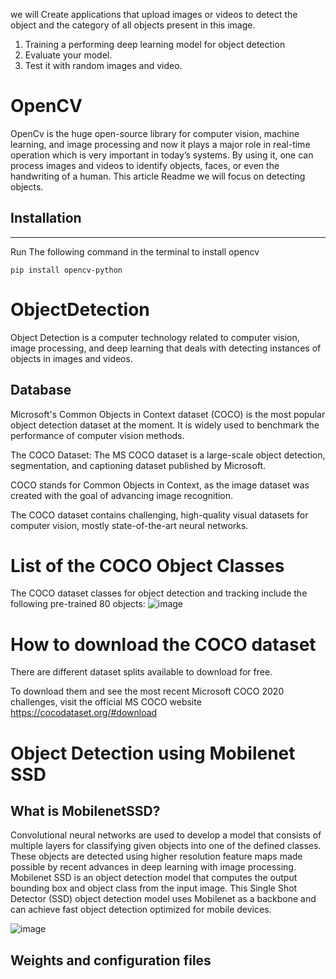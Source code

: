 
we will Create applications that upload images or videos to detect the object and the category of all objects present in this image.
1. Training a performing deep learning model for object detection
2. Evaluate your model.
3. Test it with random images and video.

# OpenCV
OpenCv is the huge open-source library for computer vision, machine learning, and image processing and now it plays a major role in real-time operation which is very important in today’s systems. By using it, one can process images and videos to identify objects, faces, or even the handwriting of a human. This article Readme we will focus on detecting objects.
## Installation
*** 
Run The following command in the terminal to install opencv
```
pip install opencv-python
```
# ObjectDetection
Object Detection is a computer technology related to computer vision, image processing, and deep learning that deals with detecting instances of objects in images and videos.
## Database
Microsoft's Common Objects in Context dataset (COCO) is the most popular object detection dataset at the moment. It is widely used to benchmark the performance of computer vision methods.

The COCO Dataset: The MS COCO dataset is a large-scale object detection, segmentation, and captioning dataset published by Microsoft.

COCO stands for Common Objects in Context, as the image dataset was created with the goal of advancing image recognition.

The COCO dataset contains challenging, high-quality visual datasets for computer vision, mostly state-of-the-art neural networks.
# List of the COCO Object Classes
The COCO dataset classes for object detection and tracking include the following pre-trained 80 objects:
![image](https://user-images.githubusercontent.com/80918787/210131839-90dcb3e6-f484-441b-b613-c955a983d0d2.png)
# How to download the COCO dataset
There are different dataset splits available to download for free.

To download them and see the most recent Microsoft COCO 2020 challenges, visit the official MS COCO website https://cocodataset.org/#download
# Object Detection using Mobilenet SSD
## What is MobilenetSSD?

Convolutional neural networks are used to develop a model that consists of multiple layers for classifying given objects into one of the defined classes. 
These objects are detected using higher resolution feature maps made possible by recent advances in deep learning with image processing. 
Mobilenet SSD is an object detection model that computes the output bounding box and object class from the input image.
This Single Shot Detector (SSD) object detection model uses Mobilenet as a backbone and can achieve fast object detection optimized for mobile devices.


![image](https://user-images.githubusercontent.com/80918787/210132312-79c223f8-aacb-473b-b7df-327de4ecc09a.png)

## Weights and configuration files
